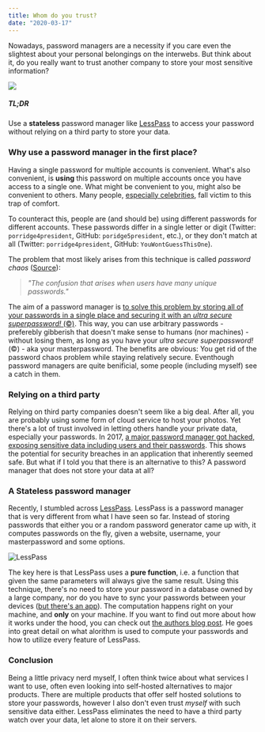 ```yaml
---
title: Whom do you trust?
date: "2020-03-17"
---
```


Nowadays, password managers are a necessity if you care even the slightest about your personal belongings on the interwebs. But think about it, do you really want to trust another company to store your most sensitive information?

![](https://images.unsplash.com/photo-1522251670181-320150ad6dab?ixlib=rb-1.2.1&ixid=eyJhcHBfaWQiOjEyMDd9&auto=format&fit=crop&w=2566&q=80)

##### TL;DR

Use a **stateless** password manager like [LessPass](https://lesspass.com/) to access your password without relying on a third party to store your data.

### Why use a password manager in the first place?

Having a single password for multiple accounts is convenient. What's also convenient, is **using** this password on multiple accounts once you have access to a single one. What might be convenient to you, might also be convenient to others. Many people, [especially celebrities](https://web.archive.org/web/20170225163642/http://uk.businessinsider.com/twitter-says-it-wasnt-hacked-passwords-reused-older-hacks-malware-to-blame-2016-6), fall victim to this trap of comfort.

To counteract this, people are (and should be) using different passwords for different accounts. These passwords differ in a single letter or digit (Twitter: `porridge4president`, GitHub: `poridge5president`, etc.), or they don't match at all (Twitter: `porridge4president`, GitHub: `YouWontGuessThisOne`).

The problem that most likely arises from this technique is called _password chaos_ ([Source](https://encyclopedia2.thefreedictionary.com/password+chaos)):

> _"The confusion that arises when users have many unique passwords."_

The aim of a password manager is [to solve this problem by storing all of your passwords in a single place and securing it with an _ultra secure superpassword!_ (©)](https://www.businessinsider.com/how-to-use-password-manager-store-protect-yourself-hackers-lastpass-1password-dashlane-2017-2?r=DE&IR=T). This way, you can use arbitrary passwords - preferebly gibberish that doesn't make sense to humans (nor machines) - without losing them, as long as you have your _ultra secure superpassword!_ (©) - aka your masterpassword. The benefits are obvious: You get rid of the password chaos problem while staying relatively secure. Eventhough password managers are quite benificial, some people (including myself) see a catch in them.

### Relying on a third party

Relying on third party companies doesn't seem like a big deal. After all, you are probably using some form of cloud service to host your photos. Yet there's a lot of trust involved in letting others handle your private data, especially your passwords. In 2017, [a major password manager got hacked, exposing sensitive data including users and their passwords](https://www.zdnet.com/article/onelogin-hit-by-data-breached-exposing-sensitive-customer-data/). This shows the potential for security breaches in an application that inherently seemed safe. But what if I told you that there is an alternative to this? A password manager that does not store your data at all?

### A Stateless password manager

Recently, I stumbled across [LessPass](https://lesspass.com/#/). LessPass is a password manager that is very different from what I have seen so far. Instead of storing passwords that either you or a random password generator came up with, it computes passwords on the fly, given a website, username, your masterpassword and some options.

![LessPass](../assets/lesspass.gif)

The key here is that LessPass uses a **pure function**, i.e. a function that given the same parameters will always give the same result. Using this technique, there's no need to store your password in a database owned by a large company, nor do you have to sync your passwords between your devices ([but there's an app](https://play.google.com/store/apps/details?id=com.lesspass.android&hl=de)). The computation happens right on your machine, and **only** on your machine. If you want to find out more about how it works under the hood, you can check out [the authors blog post](https://blog.lesspass.com/lesspass-how-it-works-dde742dd18a4#.vbgschksh). He goes into great detail on what alorithm is used to compute your passwords and how to utilize every feature of LessPass.

### Conclusion

Being a little privacy nerd myself, I often think twice about what services I want to use, often even looking into self-hosted alternatives to major products. There are multiple products that offer self hosted solutions to store your passwords, however I also don't even trust _myself_ with such sensitive data either. LessPass eliminates the need to have a third party watch over your data, let alone to store it on their servers.
